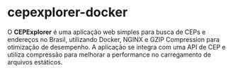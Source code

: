 # cepexplorer-docker
O **CEPExplorer** é uma aplicação web simples para busca de CEPs e endereços no Brasil, utilizando Docker, NGINX e GZIP Compression para otimização de desempenho. A aplicação se integra com uma API de CEP e utiliza compressão para melhorar a performance no carregamento de arquivos estáticos.
